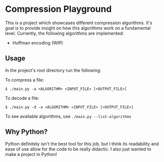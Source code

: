# Compression Playground

This is a project which showcases different compression algorithms. It's goal
is to provide insight on how this algorithms work on a fundamental level.
Currently, the following algorithms are implemented:

- Huffman encoding (WIP)

## Usage

In the project's root directory run the following:

To compress a file:
```
$ ./main.py -a <ALGORITHM> <INPUT_FILE> [<OUTPUT_FILE>]
```

To decode a file:
```
$ ./main.py -d -a <ALGORITHM> <INPUT_FILE> [<OUTPUT_FILE>]
```

To see available algorithms, use `./main.py --list-algorithms`

## Why Python?

Python definitely isn't the best tool for this job, but I think its readability
and ease of use allow for the code to be really didactic. I also just wanted to
make a project in Python!
